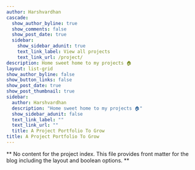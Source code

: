 ```yaml
---
author: Harshvardhan
cascade:
  show_author_byline: true
  show_comments: false
  show_post_date: true
  sidebar:
    show_sidebar_adunit: true
    text_link_label: View all projects
    text_link_url: /project/
description: Home sweet home to my projects 🏠
layout: list-grid
show_author_byline: false
show_button_links: false
show_post_date: true
show_post_thumbnail: true
sidebar:
  author: Harshvardhan
  description: "Home sweet home to my projects 🏠"
  show_sidebar_adunit: false
  text_link_label: ""
  text_link_url: ""
  title: A Project Portfolio To Grow
title: A Project Portfolio To Grow
---
```


** No content for the project index. This file provides front matter for the blog including the layout and boolean options. **
